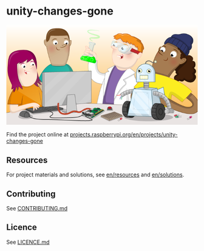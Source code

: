 # unity-changes-gone

![unity-changes-gone](banner.png)

Find the project online at [projects.raspberrypi.org/en/projects/unity-changes-gone](https://projects.raspberrypi.org/en/projects/unity-changes-gone)

## Resources
For project materials and solutions, see [en/resources](https://github.com/raspberrypilearning/unity-changes-gone/tree/master/en/resources) and [en/solutions](https://github.com/raspberrypilearning/unity-changes-gone/tree/master/en/solutions).

## Contributing
See [CONTRIBUTING.md](CONTRIBUTING.md)

## Licence
 See [LICENCE.md](LICENCE.md)